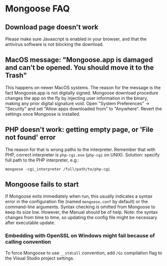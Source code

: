 # Mongoose FAQ

## Download page doesn't work

Please make sure Javascript is enabled in your browser, and that the
antivirus software is not blocking the download.


## MacOS message: "Mongoose.app is damaged and can’t be opened. You should move it to the Trash"

This happens on newer MacOS systems. The reason for the message
is the fact Mongoose.app is not digitally signed.
Mongoose download procedure changes the app on the fly by injecting
user information in the binary, making any prior digital signature void.
Open "System Preferences" -> "Security"  and set "Allow apps downloaded from"
to "Anywhere".  Revert the settings once Mongoose is installed.

## PHP doesn't work: getting empty page, or 'File not found' error

The reason for that is wrong paths to the interpreter. Remember that with PHP,
correct interpreter is `php-cgi.exe` (`php-cgi` on UNIX). Solution: specify
full path to the PHP interpreter, e.g.:

    mongoose -cgi_interpreter /full/path/to/php-cgi

## Mongoose fails to start

If Mongoose exits immediately when run, this
usually indicates a syntax error in the configuration file
(named `mongoose.conf` by default) or the command-line arguments.
Syntax checking is omitted from Mongoose to keep its size low. However,
the Manual should be of help. Note: the syntax changes from time to time,
so updating the config file might be necessary after executable update.

### Embedding with OpenSSL on Windows might fail because of calling convention

To force Mongoose to use `__stdcall` convention, add `/Gz` compilation
flag to the Visual Studio project settings.
